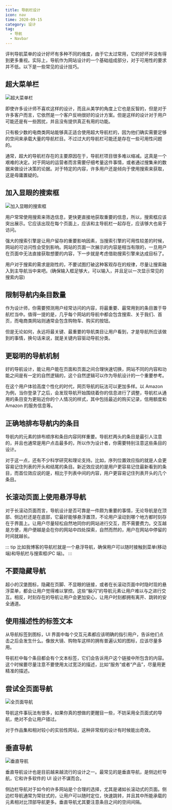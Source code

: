 ```yaml
---
title: 导航栏设计
icon: nav
time: 2020-09-15
category: 设计
tag:
  - 导航
  - Navbar
---
```


评判导航菜单的设计好坏有多种不同的维度，由于它太过常用，它的好坏并没有得到更多重视。实际上，导航作为网站设计的一个基础组成部分，对于可用性的要求并不低。以下是一些常见的设计技巧。

## 超大菜单栏

![超大菜单栏](./assets/big-navbar.jpg)

即使许多设计师不喜欢这样的设计，而且从美学的角度上它也是反智的，但是对于许多客户而言，它依然是一个客户反响很好的设计方案。但是这样的设计对于用户可能还是有一些困扰，并且没有提供真正有用的功能。

只有极少数的电商类网站能够真正适合使用超大导航栏的，因为他们确实需要足够的空间来承载大量的导航栏目。不过过大的导航栏可能还是存在一些可用性问题的。

通常，超大的导航栏存在的主要原因在于，导航栏项目很多难以缩减。这真是一个艰难的决定。对于网站的运营者而言需要仔细考量这件事情，或者通过搜集来的数据来做设计决策的论据。对于特定的内容，许多用户还是倾向于使用搜索来获取，这是毋庸置疑的。

## 加入显眼的搜索框

![加入显眼的搜索框](./assets/navbar-with-search.jpg)

用户常常使用搜索来筛选信息，更快更直接地获取重要的信息，所以，搜索框应该突出展示。它应该出现在每个页面上，应该和主导航栏一起存在，应该够大也易于访问。

强大的搜索引擎是让用户留存的重要影响因素，当搜索引擎的可用性较差的时候，网站的可访问性会受到影响。网站的页面一次展示的内容是相当有限的，一旦用户在页面中无法直接获取想要的内容，下一步就是考虑借助搜索引擎来达成目标了。

用户对于搜索的需求是刚性的，不要试图打破这种客观存在的规律，尽量让搜索融入到主导航当中来吧。(确保输入框足够大，可以输入，并且足以一次显示常见的搜索内容)

## 限制导航内条目数量

作为设计师，你需要预测用户经常访问的内容，将最重要、最常用到的条目置于导航栏当中。值得一提的是，几乎每个网站的导航中都会包含搜索、关于我们、首页，而电商类网站则通常会包含购物车、购买的按钮。

但是无论如何，永远将最关键、最重要的导航类目让用户看到，才是导航所应该做到的事情，换句话来说，就是关键内容驱动导航分类。

## 更聪明的导航机制

好的导航设计，能让用户能在页面和页面之间合理快速切换，网站不同的内容和功能之间是有一定的自然逻辑的，这个自然逻辑可以作为导航设计的一个重要参考。

在这个用户体验高度个性化的时代，网页导航的玩法可以更加多样。以 Amazon 为例，当你登录了之后，会发现导航开始围绕着你的信息进行了调整，导航栏从通用的条目变为更贴近你的个人情况的样式，其中包括最近的购买记录，信用额度和 Amazon 的服务信息等。

## 正确地排布导航内的条目

导航内的元素的排布顺序和条目内容同样重要。导航栏两头的条目是最引人注意的，并且也通常是用户点击最多的，所以作为设计者，你需要特别注意这些条目的设计。

对于这一点，还有不少科学研究和理论支持。比如，序列位置效应指的就是人会更容易记住列表的开头和结尾的条目。新近效应说的是用户更容易记住最新看到的条目，而首位效应说的是，相比于列表中间的内容，用户更容易记住列表开头的几个条目。

## 长滚动页面上使用悬浮导航

对于长滚动页面而言，导航设计是否可靠是一件颇为重要的事情，无论导航是在顶部、侧边栏还是在底部，它最好能够悬浮置顶，不论用户滚动到哪个地方都时刻存在于界面上。让用户尽量轻松自然地同你的网站进行交互，而不需要费力。交互越是方便，用户便越是会在你的网站中四处探索，自然而然的，用户在网站中停留的时间就越长。

::: tip
比如我博客的导航栏就是一个悬浮导航，确保用户可以随时接触到菜单(移动端)和导航栏与搜索框(PC 端)。
:::

## 不要隐藏导航

超小的汉堡图标，隐藏在页脚、不显眼的链接，或者在长滚动页面中时隐时现的悬浮菜单，都会让用户觉得难以掌控。这些“躲闪”的导航元素让用户难以与之进行交互。相反，时刻存在的导航让用户会更加安心，让用户时刻都拥有离开、跳转的安全通道。

## 使用描述性的标签文本

从导航标签到图标，UI 界面中每个交互元素都应该明确的指引用户，告诉他们点击之后会发生什么。像放大镜、购物车这样的拥有普遍认知的图标，应该尽量多用。

导航栏中每个条目都会有个文本标签，它们会告诉用户这个链接中所包含的内容。这个时候要尽量注意不要使用太过宽泛的描述，比如“服务”或者“产品”，尽量用更精准的描述。

## 尝试全页面导航

![全页面导航](./assets/full-navigate.jpg)

导航这件事玩法有很多，如果你真的想做的更醒目一些，不妨采用全页面式的导航，绝对不会让用户错过。

对于作品集和相对较小的实验性网站，这种非常规的设计有时候能出奇效。

## 垂直导航

![垂直导航](./assets/vertical-navbar.jpg)

垂直导航设计也是目前越来越流行的设计之一。最常见的是垂直导航，是侧边栏导航，它和许多软件的 UI 设计不谋而合。

侧边栏导航对于如今的许多网站是个合理的选择，尤其是诸如长滚动式的页面。侧边栏导航通常为常驻式的，让用户可以随时定位，快速跳转，并且其中所能承载的元素相对比顶部导航更多。垂直导航尤其要注意条目之间的空间间隔。
